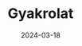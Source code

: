 ---
title: "6. Gyakrolat"
collection: teaching
type: "B.Sc course"
permalink: /materials/AI/lesson_6
venue: "University of Debrecen, Department of Data Science and Visualization"
date: 2024-03-18
location: "Debrecen, Hungary"
---
